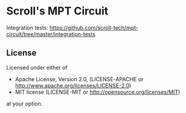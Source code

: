 # Scroll's MPT Circuit

Integration tests: https://github.com/scroll-tech/mpt-circuit/tree/master/integration-tests

## License

Licensed under either of

- Apache License, Version 2.0, (LICENSE-APACHE or http://www.apache.org/licenses/LICENSE-2.0)
- MIT license (LICENSE-MIT or http://opensource.org/licenses/MIT)

at your option.
